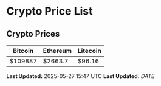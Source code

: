 # Crypto Price List

## Crypto Prices
| Bitcoin | Ethereum | Litecoin |
| ------- | -------- | -------- |
| $109887 | $2663.7 | $96.16 |
**Last Updated:** 2025-05-27 15:47 UTC
**Last Updated:** $DATE$
